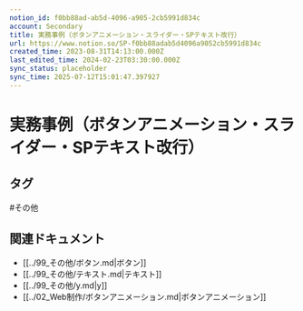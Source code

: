 ```yaml
---
notion_id: f0bb88ad-ab5d-4096-a905-2cb5991d834c
account: Secondary
title: 実務事例（ボタンアニメーション・スライダー・SPテキスト改行）
url: https://www.notion.so/SP-f0bb88adab5d4096a9052cb5991d834c
created_time: 2023-08-31T14:13:00.000Z
last_edited_time: 2024-02-23T03:30:00.000Z
sync_status: placeholder
sync_time: 2025-07-12T15:01:47.397927
---
```

# 実務事例（ボタンアニメーション・スライダー・SPテキスト改行）


## タグ

#その他 

## 関連ドキュメント

- [[../99_その他/ボタン.md|ボタン]]
- [[../99_その他/テキスト.md|テキスト]]
- [[../99_その他/y.md|y]]
- [[../02_Web制作/ボタンアニメーション.md|ボタンアニメーション]]

